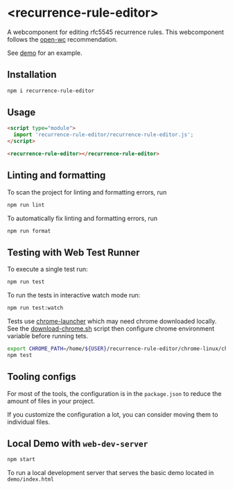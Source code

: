 # \<recurrence-rule-editor>

A webcomponent for editing rfc5545 recurrence rules. This webcomponent follows the
[open-wc](https://github.com/open-wc/open-wc) recommendation. 

See [demo](https://allenporter.github.io/recurrence-rule-editor/) for an example.

## Installation

```bash
npm i recurrence-rule-editor
```

## Usage

```html
<script type="module">
  import 'recurrence-rule-editor/recurrence-rule-editor.js';
</script>

<recurrence-rule-editor></recurrence-rule-editor>
```

## Linting and formatting

To scan the project for linting and formatting errors, run

```bash
npm run lint
```

To automatically fix linting and formatting errors, run

```bash
npm run format
```

## Testing with Web Test Runner

To execute a single test run:

```bash
npm run test
```

To run the tests in interactive watch mode run:

```bash
npm run test:watch
```

Tests use [chrome-launcher](https://github.com/GoogleChrome/chrome-launcher) which may need chrome downloaded locally. See the [download-chrome.sh](https://github.com/GoogleChrome/chrome-launcher/blob/main/scripts/download-chrome.sh) script then configure chrome environment variable before running tets.

```bash
export CHROME_PATH=/home/${USER}/recurrence-rule-editor/chrome-linux/chrome
npm test
```


## Tooling configs

For most of the tools, the configuration is in the `package.json` to reduce the amount of files in your project.

If you customize the configuration a lot, you can consider moving them to individual files.

## Local Demo with `web-dev-server`

```bash
npm start
```

To run a local development server that serves the basic demo located in `demo/index.html`
